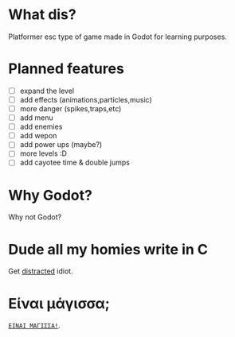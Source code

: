 # What dis?
Platformer esc type of game made in Godot for learning purposes.

# Planned features
- [ ] expand the level
- [ ] add effects (animations,particles,music)
- [ ] more danger (spikes,traps,etc)
- [ ] add menu
- [ ] add enemies
- [ ] add wepon
- [ ] add power ups (maybe?)
- [ ] more levels :D
- [ ] add cayotee time & double jumps

# Why Godot?
Why not Godot?

# Dude all my homies write in C
Get [distracted](https://online-go.com/) idiot.

# Είναι μάγισσα;
[`ΕΙΝΑΙ ΜΑΓΙΣΣΑ!`](https://www.youtube.com/watch?v=05ea7ASEIkE).

